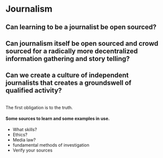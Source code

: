 # Journalism
<h2>Can learning to be a journalist be open sourced?</h2>
<h2>Can journalism itself be open sourced and crowd sourced for a radically more decentralized information gathering and story telling?</h2>
<h2>Can we create a culture of independent journalists that creates a groundswell of qualified activity?</h2>
<br/>
The first obligation is to the truth.
<h4>Some sources to learn and some examples in use.</h4>
<ul>
  <li>What skills?</li>
  <li>Ethics?</li>
  <li>Media law?</li>
  <li>fundamental methods of investigation</li>
  <li>Verify your sources</li>
</ul>
